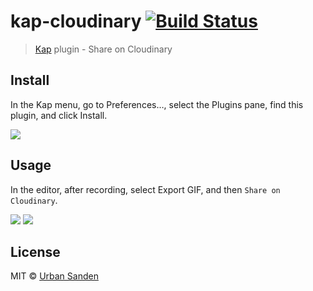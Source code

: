 # kap-cloudinary [![Build Status](https://travis-ci.org/urre/kap-cloudinary.svg?branch=master)](https://travis-ci.org/urre/kap-cloudinary)

> [Kap](https://github.com/wulkano/kap) plugin - Share on Cloudinary


## Install
In the Kap menu, go to Preferences…, select the Plugins pane, find this plugin, and click Install.

![](https://res.cloudinary.com/urre/image/upload/v1517760753/brcwhi2rhi4fcofb1arj.png)

## Usage

In the editor, after recording, select Export GIF, and then `Share on Cloudinary`.

![](https://res.cloudinary.com/urre/image/upload/v1517761076/g2nc31oyuapdpcdzd21h.png)
![](https://res.cloudinary.com/urre/image/upload/v1517761090/b9ctth74qkbe2rikqwja.png)

## License

MIT © [Urban Sanden](https://github.com/urre)

